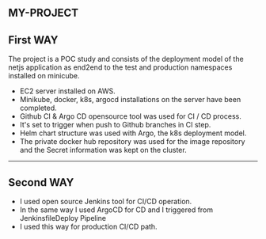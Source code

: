 MY-PROJECT
---------------------
First WAY
---------------------
The project is a POC study and consists of the deployment model of the netjs application as end2end to the test and production namespaces installed on minicube.
- EC2 server installed on AWS.
- Minikube, docker, k8s, argocd installations on the server have been completed.
- Github CI & Argo CD opensource tool was used for CI / CD process.
- It's set to trigger when push to Github branches in CI step.
- Helm chart structure was used with Argo, the k8s deployment model.
- The private docker hub repository was used for the image repository and the Secret information was kept on the cluster.
---------------------
Second WAY
---------------------
- I used open source Jenkins tool for CI/CD operation.
- In the same way I used ArgoCD for CD and I triggered from JenkinsfileDeploy Pipeline
- I used this way for production CI/CD path.
